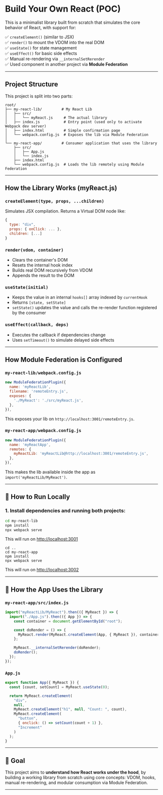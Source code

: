 # Build Your Own React (POC)

This is a minimalist library built from scratch that simulates the core behavior of React, with support for:

✅ `createElement()` (similar to JSX)  
✅ `render()` to mount the VDOM into the real DOM  
✅ `useState()` for state management  
✅ `useEffect()` for basic side effects  
✅ Manual re-rendering via `__internalSetRerender`  
✅ Used component in another project via **Module Federation**

---

## Project Structure

This project is split into two parts:

```
root/
├── my-react-lib/         # My React Lib
│   ├── src/
│   │   └── myReact.js     # The actual library
│   ├── index.js           # Entry point (used only to activate Webpack dev server)
│   ├── index.html         # Simple confirmation page
│   └── webpack.config.js  # Exposes the lib via Module Federation
│
└── my-react-app/         # Consumer application that uses the library
    ├── src/
    │   ├── App.js
    │   └── index.js
    ├── index.html
    └── webpack.config.js  # Loads the lib remotely using Module Federation
```

---

## How the Library Works (myReact.js)

### `createElement(type, props, ...children)`

Simulates JSX compilation. Returns a Virtual DOM node like:

```js
{
  type: "div",
  props: { onClick: ... },
  children: [...]
}
```

### `render(vdom, container)`

- Clears the container's DOM
- Resets the internal hook index
- Builds real DOM recursively from VDOM
- Appends the result to the DOM

### `useState(initial)`

- Keeps the value in an internal `hooks[]` array indexed by `currentHook`
- Returns `[state, setState]`
- `setState()` updates the value and calls the re-render function registered by the consumer

### `useEffect(callback, deps)`

- Executes the callback if dependencies change
- Uses `setTimeout()` to simulate delayed side effects

---

## How Module Federation is Configured

### `my-react-lib/webpack.config.js`

```js
new ModuleFederationPlugin({
  name: 'myReactLib',
  filename: 'remoteEntry.js',
  exposes: {
    './MyReact': './src/myReact.js',
  },
}),
```

This exposes your lib on `http://localhost:3001/remoteEntry.js`.

### `my-react-app/webpack.config.js`

```js
new ModuleFederationPlugin({
  name: 'myReactApp',
  remotes: {
    myReactLib: 'myReactLib@http://localhost:3001/remoteEntry.js',
  },
}),
```

This makes the lib available inside the app as `import('myReactLib/MyReact')`.

---

## 🚀 How to Run Locally

### 1. Install dependencies and running both projects:

```bash
cd my-react-lib
npm install
npx webpack serve
```

This will run on [http://localhost:3001](http://localhost:3001)

```
cd ..
cd my-react-app
npm install
npx webpack serve
```

This will run on [http://localhost:3002](http://localhost:3002)

---

## 🧪 How the App Uses the Library

### `my-react-app/src/index.js`

```js
import("myReactLib/MyReact").then(({ MyReact }) => {
  import("./App.js").then(({ App }) => {
    const container = document.getElementById("root");

    const doRender = () => {
      MyReact.render(MyReact.createElement(App, { MyReact }), container);
    };

    MyReact.__internalSetRerender(doRender);
    doRender();
  });
});
```

### `App.js`

```js
export function App({ MyReact }) {
  const [count, setCount] = MyReact.useState(0);

  return MyReact.createElement(
    "div",
    null,
    MyReact.createElement("h1", null, "Count: ", count),
    MyReact.createElement(
      "button",
      { onclick: () => setCount(count + 1) },
      "Increment"
    )
  );
}
```

---

## 🎯 Goal

This project aims to **understand how React works under the hood**, by building a working library from scratch using core concepts: VDOM, hooks, manual re-rendering, and modular consumption via Module Federation.

---
